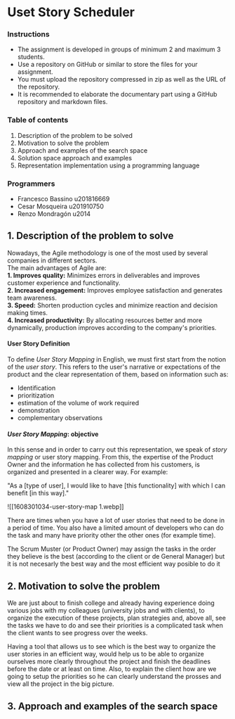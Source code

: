 # Uset Story Scheduler  
  
### Instructions  
- The assignment is developed in groups of minimum 2 and maximum 3 students.  
- Use a repository on GitHub or similar to store the files for your assignment.  
- You must upload the repository compressed in zip as well as the URL of the repository.  
- It is recommended to elaborate the documentary part using a GitHub repository and markdown files.  
  
### Table of contents  
1. Description of the problem to be solved  
2. Motivation to solve the problem  
3. Approach and examples of the search space
4. Solution space approach and examples  
5. Representation implementation using a programming language  

### Programmers
- Francesco Bassino u201816669
- Cesar Mosqueira u201910750
- Renzo Mondragón u2014


## 1. Description of the problem to solve
Nowadays, the Agile methodology is one of the most used by several companies in different sectors.  
The main advantages of Agile are:  
**1. Improves quality:** Minimizes errors in deliverables and improves customer experience and functionality.  
**2. Increased engagement:** Improves employee satisfaction and generates team awareness.  
**3. Speed:** Shorten production cycles and minimize reaction and decision making times.  
**4. Increased productivity:** By allocating resources better and more dynamically, production improves according to the company's priorities.  

#### User Story Definition  
  
To define _User Story Mapping_ in English, we must first start from the notion of the _user story_. This refers to the user's narrative or expectations of the product and the clear representation of them, based on information such as:  
  
- Identification 
- prioritization
- estimation of the volume of work required 
- demonstration
- complementary observations
  
#### _User Story Mapping_: objective  
  
In this sense and in order to carry out this representation, we speak of _story mapping_ or user story mapping. From this, the expertise of the Product Owner and the information he has collected from his customers, is organized and presented in a clearer way. For example:  

"As a [type of user], I would like to have [this functionality] with which I can benefit [in this way]."

![[1608301034-user-story-map 1.webp]]

There are times when you have a lot of user stories that need to be done in a period of time. You also have a limited amount of developers who can do the task and many have priority other the other ones (for example time).

The Scrum Muster (or Product Owner) may assign the tasks in the order they believe is the best (according to the client or de General Manager) but it is not necesarly the best way and the most efficient way posible to do it


## 2. Motivation to solve the problem  
We are just about to finish college and already having experience doing various jobs with my colleagues (university jobs and with clients), to organize the execution of these projects, plan strategies and, above all, see the tasks we have to do and see their priorities is a complicated task when the client wants to see progress over the weeks. 

Having a tool that allows us to see which is the best way to organize the user stories in an efficient way, would help us to be able to organize ourselves more clearly throughout the project and finish the deadlines before the date or at least on time.  Also, to explain the client how are we going to setup the priorities so he can clearly understand the prosses and view all the project in the big picture.


## 3. Approach and examples of the search space






